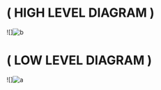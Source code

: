 # ( HIGH LEVEL DIAGRAM )
![]![b](https://user-images.githubusercontent.com/51353092/143826829-314bff36-0104-451f-b6ef-0417a19d52c2.jpg)



# ( LOW LEVEL DIAGRAM )
![]![a](https://user-images.githubusercontent.com/51353092/143827074-9a245fdc-1818-44a9-903b-75015d64e2a8.jpg)
